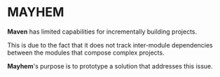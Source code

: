 MAYHEM
======

__Maven__ has limited capabilities for 
incrementally building projects. 

This is due to the fact that it does not
track inter-module dependencies between 
the modules that compose complex projects.

__Mayhem__'s purpose is to prototype a solution 
that addresses this issue.
